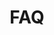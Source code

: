 ---
title: FAQ
weight: 92
description: >-
  In this section, you will find Charles frequently asked questions (FAQ).
---